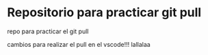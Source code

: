 # Repositorio para practicar git pull
repo para practicar el git pull

cambios para realizar el pull en el vscode!!!
lallalaa
